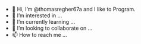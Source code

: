 - 👋 Hi, I’m @thomasregher67a and I like to Program.
- 👀 I’m interested in ...
- 🌱 I’m currently learning ...
- 💞️ I’m looking to collaborate on ...
- 📫 How to reach me ...

<!---
thomasregher67a/thomasregher67a is a ✨ special ✨ repository because its `README.md` (this file) appears on your GitHub profile.
You can click the Preview link to take a look at your changes.
--->
